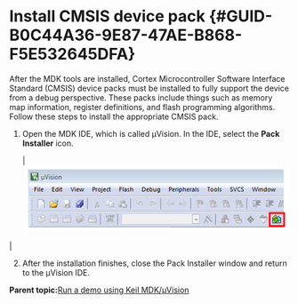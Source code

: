 # Install CMSIS device pack {#GUID-B0C44A36-9E87-47AE-B868-F5E532645DFA}

After the MDK tools are installed, Cortex Microcontroller Software Interface Standard \(CMSIS\) device packs must be installed to fully support the device from a debug perspective. These packs include things such as memory map information, register definitions, and flash programming algorithms. Follow these steps to install the appropriate CMSIS pack.

1.  Open the MDK IDE, which is called μVision. In the IDE, select the **Pack Installer** icon.

    |![](../images/launch_pack_installer.png "Launch the Pack Installer")

|

2.  After the installation finishes, close the Pack Installer window and return to the μVision IDE.


**Parent topic:**[Run a demo using Keil MDK/μVision](../topics/run_a_demo_using_keil__mdk_vision.md)

